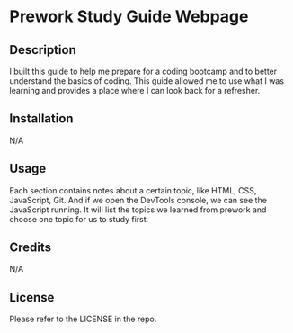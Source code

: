 # Prework Study Guide Webpage

## Description

I built this guide to help me prepare for a coding bootcamp and to better understand the basics of coding.  This guide allowed me to use what I was learning and provides a place where I can look back for a refresher.

## Installation

N/A

## Usage

Each section contains notes about a certain topic, like HTML, CSS, JavaScript, Git. And if we open the DevTools console, we can see the JavaScript running. It will list the topics we learned from prework and choose one topic for us to study first.

## Credits

N/A

## License

Please refer to the LICENSE in the repo.